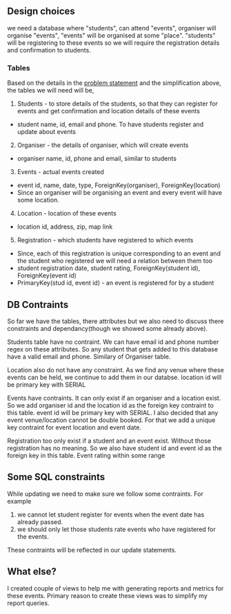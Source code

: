 
## Design choices

we need a database where "students", can attend "events", organiser will organise "events", "events" will be organised at some "place". "students" will be registering to these events so we will require the registration details and confirmation to students.

### Tables

Based on the details in the [problem statement](problem-statement.md) and the simplification above, the tables we will need will be,

1. Students - to store details of the students, so that they can register for events and get confirmation and location details of these events
  - student name, id, email and phone. To have students register and update about events
2. Organiser - the details of organiser, which will create events
  - organiser name, id, phone and email, similar to students
3. Events - actual events created
  - event id, name, date, type, ForeignKey(organiser), ForeignKey(location)
  - Since an organiser will be organising an event and every event will have some location.
4. Location - location of these events
  - location id, address, zip, map link
5. Registration - which students have registered to which events
  - Since, each of this registration is unique corresponding to an event and the student who registered we will need a relation between them too
  - student registration date, student rating, ForeignKey(student id), ForeignKey(event id)
  - PrimaryKey(stud id, event id) - an event is registered for by a student

## DB Contraints

So far we have the tables, there attributes but we also need to discuss there constraints and dependancy(though we showed some already above).

Students table have no contraint. We can have email id and phone number regex on these attributes. So any student that gets added to this database have a valid email and phone. Similary of Organiser table.

Location also do not have any constraint. As we find any venue where these events can be held, we continue to add them in our databse. location id will be primary key with SERIAL

Events have contraints. It can only exist if an organiser and a location exist. So we add organiser id and the location id as the foreign key contraint to this table. event id will be primary key with SERIAL. I also decided that any event venue/location cannot be double booked. For that we add a unique key contraint for event location and event date.

Registration too only exist if a student and an event exist. Without those registration has no meaning. So we also have student id and event id as the foreign key in this table. Event rating within some range

## Some SQL constraints

While updating we need to make sure we follow some contraints.
For example
  1. we cannot let student register for events when the event date has already passed.
  2. we should only let those students rate events who have registered for the events.

These contraints will be reflected in our update statements.

## What else?

I created couple of views to help me with generating reports and metrics for these events. Primary reason to create these views was to simplify my report queries.


<!-- ## Rough notes for thought process in designing

below are some rough notes while designing the above database

Student
find things to do

Organiser

Location
location of event

Event
actual event



STUDENT - Student_id, Student_name, Student_phone
ORGANISER - Event_organiser(PK), Organiser_rating - why is organiser required? - because of D)
LOCATION - Location_id, Location_address(mandatory), Location_available(bool, default=True)

EVENT - Event_id(PK), Event_name(mandatory), Event_date(mandatory), Event_organiser(FK)(mandatory), Event_type, Location_id(mandatory and should be available and should exist in LOCATION)

A) STUDENT_EVENT_REGISTRATION - [Student_id, Event_id(mandatory and only if it exist in Event)], Student_registration_date(less than Event_date else Null), Student_rating(if Student_registration_date exist and currenttime > Event_date)

A) EVENT - Event_id, Event_name(mandatory), Event_date(mandatory), Event_organiser(mandatory), Event_type, Location_id(mandatory and should be available and should exist in LOCATION), primary - Event_name+Event_date

B) ALTER table student where Student_id=x and Student_registration_date is not null and Event_id=x

C) where Student_id=x and Student_registration_date is not null order by Student_registration_date -|- average of all previous events attended - these are two different things

D) where Event_type=x and Event_location=x -|- also show average rating of the organiser for these events


Event_rating(avg of Student_rating) - no actual data, calculate through query

Lets say location is unique for each event, why? At the same location two or more events cannot happen.

Ask, whether event name will be Unique or not?
Can multiple events be held on same location? -->